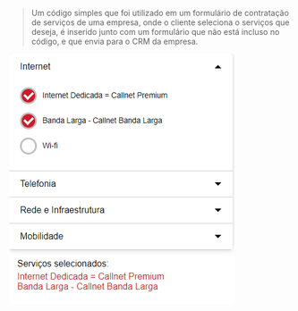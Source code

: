
> Um código simples que foi utilizado em um formulário de contratação de serviços de uma empresa, onde o cliente seleciona o serviços que deseja, é inserido junto com um formulário que não está incluso no código, e que envia para o CRM da empresa.

<img src="./ImageExample.png" alt="exemplo imagem">
